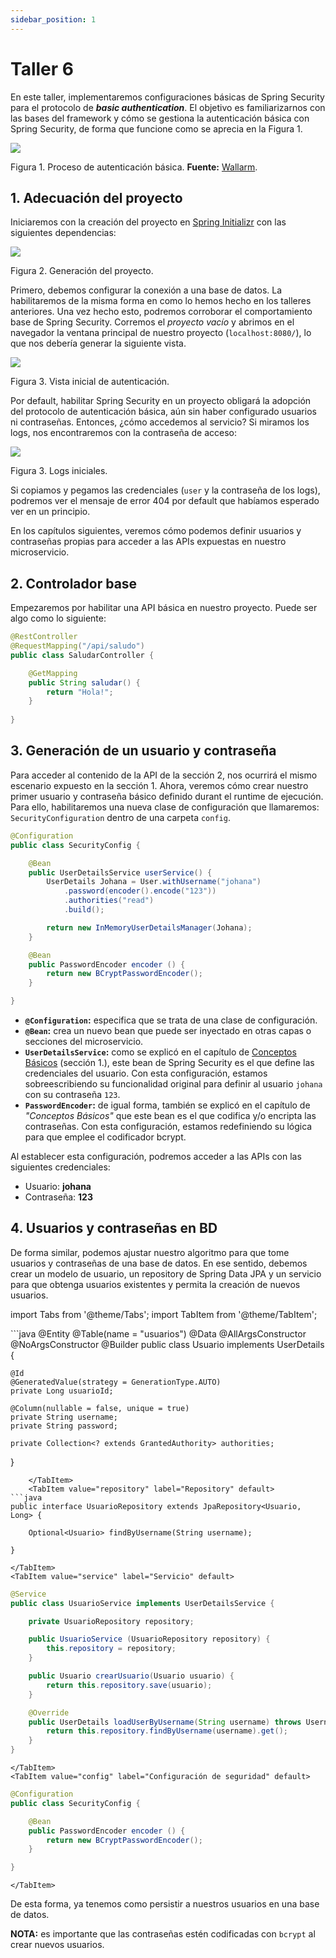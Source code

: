 ```yaml
---
sidebar_position: 1
---
```


# Taller 6

En este taller, implementaremos configuraciones básicas de Spring Security para el protocolo de ___basic authentication___. El objetivo es familiarizarnos con las bases del framework y cómo se gestiona la autenticación básica con Spring Security, de forma que funcione como se aprecia en la Figura 1.

![](../../../static/img/security/Taller%206/auth-basic.jpeg)

Figura 1. Proceso de autenticación básica. __Fuente:__ [Wallarm](https://www.wallarm.com/what/what-is-basic-authentication-all-you-need-to-know).

## 1. Adecuación del proyecto

Iniciaremos con la creación del proyecto en [Spring Initializr](https://start.spring.io) con las siguientes dependencias:

![](../../../static/img/security/Taller%206/adecuacion.png)

Figura 2. Generación del proyecto.

Primero, debemos configurar la conexión a una base de datos. La habilitaremos de la misma forma en como lo hemos hecho en los talleres anteriores. Una vez hecho esto, podremos corroborar el comportamiento base de Spring Security. Corremos el _proyecto vacío_ y abrimos en el navegador la ventana principal de nuestro proyecto (`localhost:8080/`), lo que nos debería generar la siguiente vista.

![](../../../static/img/security/Taller%206/vista-inicial.png)

Figura 3. Vista inicial de autenticación.

Por default, habilitar Spring Security en un proyecto obligará la adopción del protocolo de autenticación básica, aún sin haber configurado usuarios ni contraseñas. Entonces, ¿cómo accedemos al servicio? Si miramos los logs, nos encontraremos con la contraseña de acceso:

![](../../../static/img/security/Taller%206/logs-iniciales.png)

Figura 3. Logs iniciales.

Si copiamos y pegamos las credenciales (`user` y la contraseña de los logs), podremos ver el mensaje de error 404 por default que habíamos esperado ver en un principio. 

En los capítulos siguientes, veremos cómo podemos definir usuarios y contraseñas propias para acceder a las APIs expuestas en nuestro microservicio.

## 2. Controlador base

Empezaremos por habilitar una API básica en nuestro proyecto. Puede ser algo como lo siguiente:

```java
@RestController
@RequestMapping("/api/saludo")
public class SaludarController {

    @GetMapping
    public String saludar() {
        return "Hola!";
    }
    
}
```

## 3. Generación de un usuario y contraseña

Para acceder al contenido de la API de la sección 2, nos ocurrirá el mismo escenario expuesto en la sección 1. Ahora, veremos cómo crear nuestro primer usuario y contraseña básico definido durant el runtime de ejecución. Para ello, habilitaremos una nueva clase de configuración que llamaremos: `SecurityConfiguration` dentro de una carpeta `config`.

```java
@Configuration
public class SecurityConfig {

    @Bean
    public UserDetailsService userService() {
        UserDetails Johana = User.withUsername("johana")
            .password(encoder().encode("123"))
            .authorities("read")
            .build();

        return new InMemoryUserDetailsManager(Johana);
    }

    @Bean
    public PasswordEncoder encoder () {
        return new BCryptPasswordEncoder();
    }

}
```

* __`@Configuration`:__ especifica que se trata de una clase de configuración.
* __`@Bean`:__ crea un nuevo bean que puede ser inyectado en otras capas o secciones del microservicio.
* __`UserDetailsService`:__ como se explicó en el capítulo de [Conceptos Básicos](../conceptos.md) (sección 1.), este bean de Spring Security es el que define las credenciales del usuario. Con esta configuración, estamos sobreescribiendo su funcionalidad original para definir al usuario `johana` con su contraseña `123`.
* __`PasswordEncoder`:__ de igual forma, también se explicó en el capítulo de _"Conceptos Básicos"_ que este bean es el que codifica y/o encripta las contraseñas. Con esta configuración, estamos redefiniendo su lógica para que emplee el codificador bcrypt.

Al establecer esta configuración, podremos acceder a las APIs con las siguientes credenciales:

* Usuario: __johana__
* Contraseña: __123__

## 4. Usuarios y contraseñas en BD

De forma similar, podemos ajustar nuestro algoritmo para que tome usuarios y contraseñas de una base de datos. En ese sentido, debemos crear un modelo de usuario, un repository de Spring Data JPA y un servicio para que obtenga usuarios existentes y permita la creación de nuevos usuarios.

import Tabs from '@theme/Tabs';
import TabItem from '@theme/TabItem';

<Tabs>
    <TabItem value="modelo" label="Modelo" default>
```java
@Entity
@Table(name = "usuarios")
@Data
@AllArgsConstructor
@NoArgsConstructor
@Builder
public class Usuario implements UserDetails {

    @Id
    @GeneratedValue(strategy = GenerationType.AUTO)
    private Long usuarioId;

    @Column(nullable = false, unique = true)
    private String username;
    private String password;

    private Collection<? extends GrantedAuthority> authorities;
}
```
    </TabItem>
    <TabItem value="repository" label="Repository" default>
```java
public interface UsuarioRepository extends JpaRepository<Usuario, Long> {
    
    Optional<Usuario> findByUsername(String username);

}
```
    </TabItem>
    <TabItem value="service" label="Servicio" default>
```java
@Service
public class UsuarioService implements UserDetailsService {

    private UsuarioRepository repository;

    public UsuarioService (UsuarioRepository repository) {
        this.repository = repository;
    }

    public Usuario crearUsuario(Usuario usuario) {
        return this.repository.save(usuario);
    }

    @Override
    public UserDetails loadUserByUsername(String username) throws UsernameNotFoundException {
        return this.repository.findByUsername(username).get();
    }
}
```
    </TabItem>
    <TabItem value="config" label="Configuración de seguridad" default>
```java
@Configuration
public class SecurityConfig {

    @Bean
    public PasswordEncoder encoder () {
        return new BCryptPasswordEncoder();
    }

}
```
    </TabItem>
</Tabs>

De esta forma, ya tenemos como persistir a nuestros usuarios en una base de datos. 

__NOTA:__ es importante que las contraseñas estén codificadas con `bcrypt` al crear nuevos usuarios.